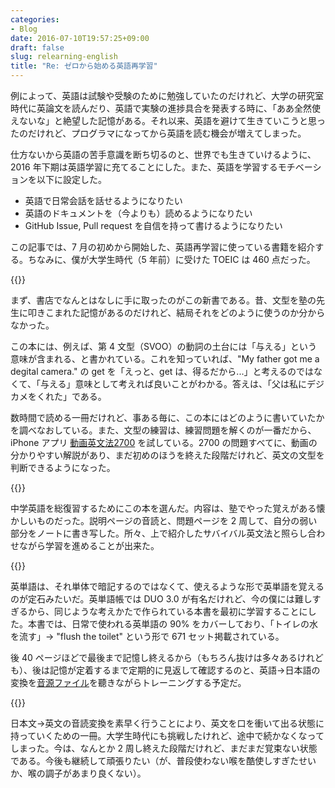 ```yaml
---
categories:
- Blog
date: 2016-07-10T19:57:25+09:00
draft: false
slug: relearning-english
title: "Re: ゼロから始める英語再学習"
---
```


例によって、英語は試験や受験のために勉強していたのだけれど、大学の研究室時代に英論文を読んだり、英語で実験の進捗具合を発表する時に、「ああ全然使えないな」と絶望した記憶がある。それ以来、英語を避けて生きていこうと思ったのだけれど、プログラマになってから英語を読む機会が増えてしまった。

仕方ないから英語の苦手意識を断ち切るのと、世界でも生きていけるように、2016 年下期は英語学習に充てることにした。また、英語を学習するモチベーションを以下に設定した。

- 英語で日常会話を話せるようになりたい
- 英語のドキュメントを（今よりも）読めるようになりたい
- GitHub Issue, Pull request を自信を持って書けるようになりたい

この記事では、7 月の初めから開始した、英語再学習に使っている書籍を紹介する。ちなみに、僕が大学生時代（5 年前）に受けた TOEIC は 460 点だった。

{{<amazon id="B0178FVSX2" title="サバイバル英文法　「読み解く力」を呼び覚ます (ＮＨＫ出版新書)" src="https://ecx.images-amazon.com/images/I/5170s354qIL._SL160_.jpg">}}

まず、書店でなんとはなしに手に取ったのがこの新書である。昔、文型を塾の先生に叩きこまれた記憶があるのだけれど、結局それをどのように使うのか分からなかった。

この本には、例えば、第 4 文型（SVOO）の動詞の土台には「与える」という意味が含まれる、と書かれている。これを知っていれば、"My father got me a degital camera." の get を「えっと、get は、得るだから...」と考えるのではなくて、「与える」意味として考えれば良いことがわかる。答えは、「父は私にデジカメをくれた」である。

数時間で読める一冊だけれど、事ある毎に、この本にはどのように書いていたかを調べなおしている。また、文型の練習は、練習問題を解くのが一番だから、iPhone アプリ [動画英文法2700](https://itunes.apple.com/jp/app/id660617252?at=11l3RT) を試している。2700 の問題すべてに、動画の分かりやすい解説があり、まだ初めのほうを終えた段階だけれど、英文の文型を判断できるようになった。

{{<amazon id="4774312355" title="中学英語の総復習 (くもんの高校入試英語完全攻略トレーニング 1)" src="https://ecx.images-amazon.com/images/I/51qZ-fBds7L._SL160_.jpg">}}

中学英語を総復習するためにこの本を選んだ。内容は、塾でやった覚えがある懐かしいものだった。説明ページの音読と、問題ページを 2 周して、自分の弱い部分をノートに書き写した。所々、上で紹介したサバイバル英文法と照らし合わせながら学習を進めることが出来た。

{{<amazon id="4023312118" title="毎日の英単語 日常頻出語の90%をマスターする" src="https://ecx.images-amazon.com/images/I/51NV9hhpA5L._SL160_.jpg">}}

英単語は、それ単体で暗記するのではなくて、使えるような形で英単語を覚えるのが定石みたいだ。英単語帳では DUO 3.0 が有名だけれど、今の僕には難しすぎるから、同じような考えかたで作られている本書を最初に学習することにした。本書では、日常で使われる英単語の 90% をカバーしており、「トイレの水を流す」→ "flush the toilet" という形で 671 セット掲載されている。

後 40 ページほどで最後まで記憶し終えるから（もちろん抜けは多々あるけれども）、後は記憶が定着するまで定期的に見返して確認するのと、英語→日本語の変換を[音源ファイル](http://publications.asahi.com/ecs/detail/?item_id=15193)を聽きながらトレーニングする予定だ。

{{<amazon id="4860641345" title="どんどん話すための瞬間英作文トレーニング (CD BOOK)" src="https://ecx.images-amazon.com/images/I/51pu%2B0tZVxL._SL160_.jpg">}}

日本文→英文の音読変換を素早く行うことにより、英文を口を衝いて出る状態に持っていくための一冊。大学生時代にも挑戦したけれど、途中で続かなくなってしまった。今は、なんとか 2 周し終えた段階だけれど、まだまだ覚束ない状態である。今後も継続して頑張りたい（が、普段使わない喉を酷使しすぎたせいか、喉の調子があまり良くない）。

